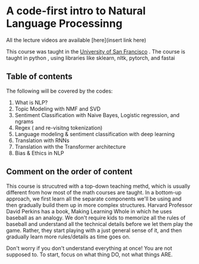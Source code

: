 # A code-first intro to Natural Language Processinng

All the lecture videos are available [here](insert link here)

This course was taught in the [University of San Francisco](https://) . The course is taught in python , using libraries like sklearn, nltk, pytorch, and fastai 

## Table of contents
 The following will be covered by the codes:
 1. What is NLP?
 2. Topic Modeling with NMF and SVD
 3. Sentiment Classification with Naive Bayes, Logistic regression, and ngrams
 4. Regex ( and re-visitng tokenization)
 5. Language modeling & sentiment classification with deep learning
 6. Translation with RNNs
 7. Translation with the Transformer architecture
 8. Bias & Ethics in NLP

## Comment on the order of content
This course is strucutred with a top-down teaching methd, which is usually different from how most of the math courses are taught. In a bottom-up approach, we first learn all the separate components we'll be using and then gradually build them up in more complex structures. Harvard Professor David Perkins has a book, Making Learning Whole in which he uses baseball as an analogy. We don't require kids to memorize all the rules of baseball and understand all the technical details before we let them play the game. Rather, they start playing with a just general sense of it, and then gradually learn more rules/details as time goes on.

Don't worry if you don't understand everything at once! You are not supposed to.
To start, focus on what thing DO, not what things ARE.
